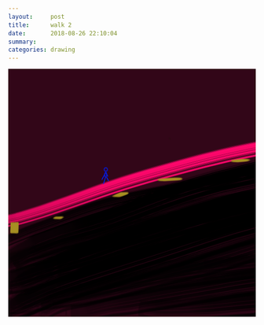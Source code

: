 ```yaml
---
layout:     post
title:      walk 2
date:       2018-08-26 22:10:04
summary:    
categories: drawing
---
```

![walk 2](/images/diary/walk-2.png ".")
